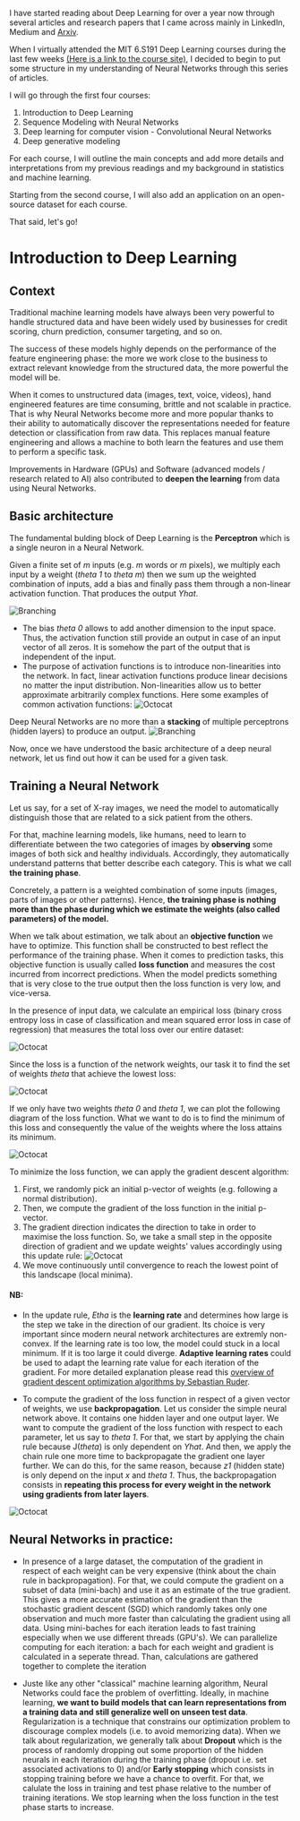 I have started reading about Deep Learning for over a year now through several articles and research papers that I came across mainly in LinkedIn, Medium and [Arxiv](https://arxiv.org/list/stat.ML/recent). 

When I virtually attended the MIT 6.S191 Deep Learning courses during the last few weeks [(Here is a link to the course site)](http://introtodeeplearning.com/), I decided to begin to put some structure in my understanding of Neural Networks through this series of articles. 

I will go through the first four courses: 
1.  Introduction to Deep Learning 
2.  Sequence Modeling with Neural Networks 
3.  Deep learning for computer vision - Convolutional Neural Networks 
4.  Deep generative modeling 

For each course, I will outline the main concepts and add more details and interpretations from my previous readings and my background in statistics and machine learning.  

Starting from the second course, I will also add an application on an open-source dataset for each course. 

That said, let's go! 

# Introduction to Deep Learning 

## Context 

Traditional machine learning models have always been very powerful to handle structured data and have been widely used by businesses for credit scoring, churn prediction, consumer targeting, and so on. 

The success of these models highly depends on the performance of the feature engineering phase: the more we work close to the business to extract relevant knowledge from the structured data, the more powerful the model will be. 

When it comes to unstructured data (images, text, voice, videos), hand engineered features are time consuming, brittle and not scalable in practice. That is why Neural Networks become more and more popular thanks to their ability to automatically discover the representations needed for feature detection or classification from raw data. This replaces manual feature engineering and allows a machine to both learn the features and use them to perform a specific task.

Improvements in Hardware (GPUs) and Software (advanced models / research related to AI) also contributed to **deepen the learning** from data using Neural Networks.  

## Basic architecture  

The fundamental bulding block of Deep Learning is the **Perceptron** which is a single neuron in a Neural Network. 

Given a finite set of _m_ inputs (e.g. _m_ words or _m_ pixels), we multiply each input by a weight (_theta 1_ to _theta m_) then we sum up the weighted combination of inputs, add a bias and finally pass them through a non-linear activation function. That produces the output _Yhat_. 

![Branching](https://raw.githubusercontent.com/ZiedHY/ZiedHY.github.io/ZiedHY-patch-1/Perceptron.PNG)

*   The bias _theta 0_ allows to add another dimension to the input space. Thus, the activation function still provide an output in case of an input vector of all zeros. It is somehow the part of the output that is independent of the input.
*   The purpose of activation functions is to introduce non-linearities into the network. In fact, linear activation functions produce linear decisions no matter the input distribution. Non-linearities allow us to better approximate arbitrarily complex functions. Here some examples of common activation functions: 
![Octocat](https://raw.githubusercontent.com/ZiedHY/ZiedHY.github.io/ZiedHY-patch-1/ActivationFunctions.PNG)

Deep Neural Networks are no more than a **stacking** of multiple perceptrons (hidden layers) to produce an output. 
![Branching](https://raw.githubusercontent.com/ZiedHY/ZiedHY.github.io/ZiedHY-patch-1/FullyConnected.PNG)

Now, once we have understood the basic architecture of a deep neural network, let us find out how it can be used for a given task. 

## Training a Neural Network 

Let us say, for a set of X-ray images, we need the model to automatically distinguish those that are related to a sick patient from the others. 

For that, machine learning models, like humans, need to learn to differentiate between the two categories of images by **observing** some images of both sick and healthy individuals. Accordingly, they automatically understand patterns that better describe each category. This is what we call **the training phase**.  

Concretely, a pattern is a weighted combination of some inputs (images, parts of images or other patterns). Hence, **the training phase is nothing more than the phase during which we estimate the weights (also called parameters) of the model.** 

When we talk about estimation, we talk about an **objective function** we have to optimize. This function shall be constructed to best reflect the performance of the training phase. When it comes to prediction tasks, this objective function is usually called **loss function** and measures the cost incurred from incorrect predictions. When the model predicts something that is very close to the true output then the loss function is very low, and vice-versa. 

In the presence of input data, we calculate an empirical loss (binary cross entropy loss in case of classification and mean squared error loss in case of regression) that measures the total loss over our entire dataset: 

![Octocat](https://raw.githubusercontent.com/ZiedHY/ZiedHY.github.io/ZiedHY-patch-1/EmpiricalLossFunction.PNG)

Since the loss is a function of the network weights, our task it to find the set of weights _theta_ that achieve the lowest loss: 

![Octocat](https://raw.githubusercontent.com/ZiedHY/ZiedHY.github.io/ZiedHY-patch-1/WeightEstimation.PNG)

If we only have two weights _theta 0_ and _theta 1_, we can plot the following diagram of the loss function. What we want to do is to find the minimum of this loss and consequently the value of the weights where the loss attains its minimum. 

![Octocat](https://raw.githubusercontent.com/ZiedHY/ZiedHY.github.io/ZiedHY-patch-1/GradientDescent.PNG)

To minimize the loss function, we can apply the gradient descent algorithm: 

1.  First, we randomly pick an initial p-vector of weights (e.g. following a normal distribution). 
2.  Then, we compute the gradient of the loss function in the initial p-vector. 
3.  The gradient direction indicates the direction to take in order to maximise the loss function. So, we take a small step in the opposite direction of gradient and we update weights' values accordingly using this update rule: 
![Octocat](https://raw.githubusercontent.com/ZiedHY/ZiedHY.github.io/ZiedHY-patch-1/UpdateRule.PNG)
4.  We move continuously until convergence to reach the lowest point of this landscape (local minima). 

#### NB: 

*   In the update rule, _Etha_ is the **learning rate** and determines how large is the step we take in the direction of our gradient. Its choice is very important since modern neural network architectures are extremly non-convex. If the learning rate is too low, the model could stuck in a local minimum. If it is too large it could diverge. **Adaptive learning rates** could be used to adapt the learning rate value for each iteration of the gradient. For more detailed explanation please read this [overview of gradient descent optimization algorithms by Sebastian Ruder](https://arxiv.org/pdf/1609.04747.pdf).

*   To compute the gradient of the loss function in respect of a given vector of weights, we use **backpropagation**. 
Let us consider the simple neural network above. It contains one hidden layer and one output layer. We want to compute the gradient of the loss function with respect to each parameter, let us say to _theta 1_. For that, we start by applying the chain rule because J(_theta_) is only dependent on _Yhat_. And then, we apply the chain rule one more time to backpropagate the gradient one layer further. We can do this, for the same reason, because _z1_ (hidden state) is only depend on the input _x_ and _theta 1_. 
Thus, the backpropagation consists in **repeating this process for every weight in the network using gradients from later layers**. 

![Octocat](https://raw.githubusercontent.com/ZiedHY/ZiedHY.github.io/ZiedHY-patch-1/Backpropagation.PNG)

## Neural Networks in practice:

*  In presence of a large dataset, the computation of the gradient in respect of each weight can be very expensive (think about the chain rule in backpropagation). For that, we could compute the gradient on a subset of data (mini-bach) and use it as an estimate of the true gradient. This gives a more accurate estimation of the gradient than the stochastic gradient descent (SGD) which randomly takes only one observation and much more faster than calculating the gradient using all data. Using mini-baches for each iteration leads to fast training especially when we use different threads (GPU's). We can parallelize computing for each iteration: a bach for each weight and gradient is calculated in a seperate thread. Than, calculations are gathered together to complete the iteration  

*  Juste like any other "classical" machine learning algorithm, Neural Networks could face the problem of overfitting. Ideally, in machine learning, **we want to build models that can learn representations from a training data and still generalize well on unseen test data**. Regularization is a technique that constrains our optimization problem to discourage complex models (i.e. to avoid memorizing data). When we talk about regularization, we generally talk about **Dropout** which is the process of randomly dropping out some proportion of the hidden neurals in each iteration during the training phase (dropout i.e. set associated activations to 0) and/or **Early stopping** which consists in stopping training before we have a chance to overfit. For that, we calulate the loss in training and test phase relative to the number of training iterations. We stop learning when the loss function in the test phase starts to increase. 





